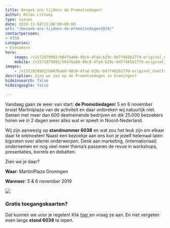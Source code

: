 ```yaml
---
title: Bezoek ons tijdens de Promotiedagen!
author: Milan Littooy
type: nieuws
date: 2019-11-04T23:00:00+00:00
url: "/bezoek-ons-tijdens-de-promotiedagen2019/"
contactpersoon:
- 9358
categories:
- Evenement
hero:
    image: /v1572879992/b0476ab8-90c8-4fad-b29c-0d7f465b177d-original_nvwlfz.jpg
    mobile: /v1572879992/b0476ab8-90c8-4fad-b29c-0d7f465b177d-original_nvwlfz.jpg
images:
    - /v1572879992/b0476ab8-90c8-4fad-b29c-0d7f465b177d-original_nvwlfz.jpg
description: Zien we jou op de Promotiedagen in Groningen?
hideinsearch: false
hideingoogle: false

---
```

Vandaag gaan ze weer van start: **de Promotiedagen**! 5 en 6 november bruist Martiniplaza van de activiteit en daar ontbreken wij natuurlijk niet. Samen met meer dan 600 deelnemende bedrijven en dik 25.000 bezoekers horen we in 2 dagen weer alles wat er speelt in Noord-Nederland.

Wij zijn aanwezig op **standnummer 6038** en wat zou het leuk zijn om elkaar daar te ontmoeten! Naast een bezoekje aan ons kun je jezelf helemaal laten bijpraten over allerlei onderwerpen. Denk aan marketing, (internationaal) ondernemen en nog veel meer thema’s passeren de revue in workshops, presentaties, borrels en debatten.

Zien we je daar?

**Waar**: MartiniPlaza Groningen

**Wanneer**: 5 & 6 november 2019

![](https://res.cloudinary.com/callvoip/image/upload/v1572879992/b0476ab8-90c8-4fad-b29c-0d7f465b177d-original_nvwlfz.jpg)

### Gratis toegangskaarten?

Dat kunnen we voor je regelen! Klik [hier ](https://www.promotiedagen.nl/toegangskaart/callvoip/)en vraag ze aan. En niet vergeten even langs **stand 6038** te lopen.